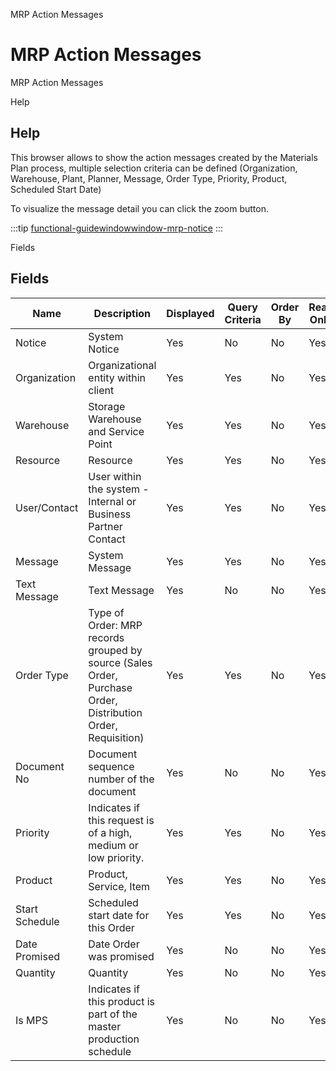 
MRP Action Messages
# MRP Action Messages


MRP Action Messages

Help
## Help



This browser allows to show the action messages created by the Materials Plan process, multiple selection criteria can be defined (Organization, Warehouse, Plant, Planner, Message, Order Type, Priority, Product, Scheduled Start Date)

To visualize the message detail you can click the zoom button. 

:::tip
[functional-guidewindowwindow-mrp-notice](functional-guidewindowwindow-mrp-notice.md)
:::

Fields
## Fields




Name           | Description                                                                                                 | Displayed | Query Criteria | Order By | Read Only | Mandatory
-------------- | ----------------------------------------------------------------------------------------------------------- | --------- | -------------- | -------- | --------- | ---------
Notice         | System Notice                                                                                               | Yes       | No             | No       | Yes       | Yes      
Organization   | Organizational entity within client                                                                         | Yes       | Yes            | No       | Yes       | No       
Warehouse      | Storage Warehouse and Service Point                                                                         | Yes       | Yes            | No       | Yes       | No       
Resource       | Resource                                                                                                    | Yes       | Yes            | No       | Yes       | No       
User/Contact   | User within the system - Internal or Business Partner Contact                                               | Yes       | Yes            | No       | Yes       | No       
Message        | System Message                                                                                              | Yes       | Yes            | No       | Yes       | No       
Text Message   | Text Message                                                                                                | Yes       | No             | No       | Yes       | Yes      
Order Type     | Type of Order: MRP records grouped by source (Sales Order, Purchase Order, Distribution Order, Requisition) | Yes       | Yes            | No       | Yes       | No       
Document No    | Document sequence number of the document                                                                    | Yes       | No             | No       | Yes       | Yes      
Priority       | Indicates if this request is of a high, medium or low priority.                                             | Yes       | Yes            | No       | Yes       | No       
Product        | Product, Service, Item                                                                                      | Yes       | Yes            | No       | Yes       | No       
Start Schedule | Scheduled start date for this Order                                                                         | Yes       | Yes            | No       | Yes       | No       
Date Promised  | Date Order was promised                                                                                     | Yes       | No             | No       | Yes       | Yes      
Quantity       | Quantity                                                                                                    | Yes       | No             | No       | Yes       | Yes      
Is MPS         | Indicates if this product is part of the master production schedule                                         | Yes       | No             | No       | Yes       | Yes      
